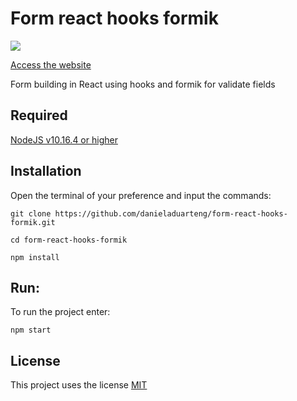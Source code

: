 # Form react hooks formik

![](form-react-hooks-formik.gif)

[Access the website](https://danieladuarteng.github.io/form-react-hooks-formik/)

Form building in React using hooks and formik for validate fields

## Required
[NodeJS v10.16.4 or higher](https://nodejs.org/en/)

## Installation
Open the terminal of your preference and input the commands:

`git clone https://github.com/danieladuarteng/form-react-hooks-formik.git`

`cd form-react-hooks-formik`

`npm install`

## Run:

To run the project enter:

`npm start`

## License

This project uses the license [MIT](https://choosealicense.com/licenses/mit/)
